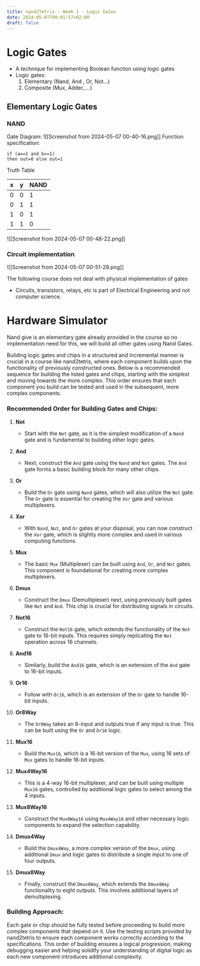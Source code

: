 ```yaml
---
title: nand2Tetris - Week 1 - Logic Gates
date: 2024-05-07T00:01:57+02:00
draft: false
---
```


# Logic Gates

- A technique for implementing Boolean function using logic gates
- Logic gates:
  1. Elementary (Nand, And , Or, Not...)
  2. Composite (Mux, Adder,....)


## Elementary Logic Gates

### NAND

Gate Diagram:
![[Screenshot from 2024-05-07 00-40-16.png]]
Function specification: 
```HDL
if (a==1 and b==1)
then out=0 else out=1
```

Truth Table

<!-- <div style="overflow-x:auto;"> -->
| x   | y   | NAND |
| --- | --- | ---- |
| 0   | 0   | 1    |
| 0   | 1   | 1    |
| 1   | 0   | 1    |
| 1   | 1   | 0    |
<!-- </div> --> 

![[Screenshot from 2024-05-07 00-48-22.png]]



### Circuit implementation

![[Screenshot from 2024-05-07 00-51-29.png]]

The following course does not deal with physical implementation of gates 
- Circuits, transistors, relays, etc is part of Electrical Engineering and not computer science.


# Hardware Simulator

Nand give is an elementary gate already provided in the course so no implementation need for this, we will build all other gates using Nand Gates.

Building logic gates and chips in a structured and incremental manner is crucial in a course like nand2tetris, where each component builds upon the functionality of previously constructed ones. Below is a recommended sequence for building the listed gates and chips, starting with the simplest and moving towards the more complex. This order ensures that each component you build can be tested and used in the subsequent, more complex components.

### Recommended Order for Building Gates and Chips:

1. **Not**
    
    - Start with the `Not` gate, as it is the simplest modification of a `Nand` gate and is fundamental to building other logic gates.
2. **And**
    
    - Next, construct the `And` gate using the `Nand` and `Not` gates. The `And` gate forms a basic building block for many other chips.
3. **Or**
    
    - Build the `Or` gate using `Nand` gates, which will also utilize the `Not` gate. The `Or` gate is essential for creating the `Xor` gate and various multiplexers.
4. **Xor**
    
    - With `Nand`, `Not`, and `Or` gates at your disposal, you can now construct the `Xor` gate, which is slightly more complex and used in various computing functions.
5. **Mux**
    
    - The basic `Mux` (Multiplexer) can be built using `And`, `Or`, and `Not` gates. This component is foundational for creating more complex multiplexers.
6. **Dmux**
    
    - Construct the `Dmux` (Demultiplexer) next, using previously built gates like `Not` and `And`. This chip is crucial for distributing signals in circuits.
7. **Not16**
    
    - Construct the `Not16` gate, which extends the functionality of the `Not` gate to 16-bit inputs. This requires simply replicating the `Not` operation across 16 channels.
8. **And16**
    
    - Similarly, build the `And16` gate, which is an extension of the `And` gate to 16-bit inputs.
9. **Or16**
    
    - Follow with `Or16`, which is an extension of the `Or` gate to handle 16-bit inputs.
10. **Or8Way**
    
    - The `Or8Way` takes an 8-input and outputs true if any input is true. This can be built using the `Or` and `Or16` logic.
11. **Mux16**
    
    - Build the `Mux16`, which is a 16-bit version of the `Mux`, using 16 sets of `Mux` gates to handle 16-bit inputs.
12. **Mux4Way16**
    
    - This is a 4-way 16-bit multiplexer, and can be built using multiple `Mux16` gates, controlled by additional logic gates to select among the 4 inputs.
13. **Mux8Way16**
    
    - Construct the `Mux8Way16` using `Mux4Way16` and other necessary logic components to expand the selection capability.
14. **Dmux4Way**
    
    - Build the `Dmux4Way`, a more complex version of the `Dmux`, using additional `Dmux` and logic gates to distribute a single input to one of four outputs.
15. **Dmux8Way**
    
    - Finally, construct the `Dmux8Way`, which extends the `Dmux4Way` functionality to eight outputs. This involves additional layers of demultiplexing.

### Building Approach:

Each gate or chip should be fully tested before proceeding to build more complex components that depend on it. Use the testing scripts provided by nand2tetris to ensure each component works correctly according to the specifications. This order of building ensures a logical progression, making debugging easier and helping solidify your understanding of digital logic as each new component introduces additional complexity.
